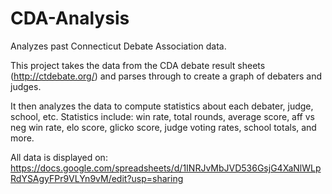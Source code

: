 # CDA-Analysis
Analyzes past Connecticut Debate Association data.

This project takes the data from the CDA debate result sheets (http://ctdebate.org/) and parses through to create a graph of debaters and judges.

It then analyzes the data to compute statistics about each debater, judge, school, etc. Statistics include: win rate, total rounds, average score, aff vs neg win rate, elo score, glicko score, judge voting rates, school totals, and more.

All data is displayed on: https://docs.google.com/spreadsheets/d/1INRJvMbJVD536GsjG4XaNlWLpRdYSAgyFPr9VLYn9vM/edit?usp=sharing
